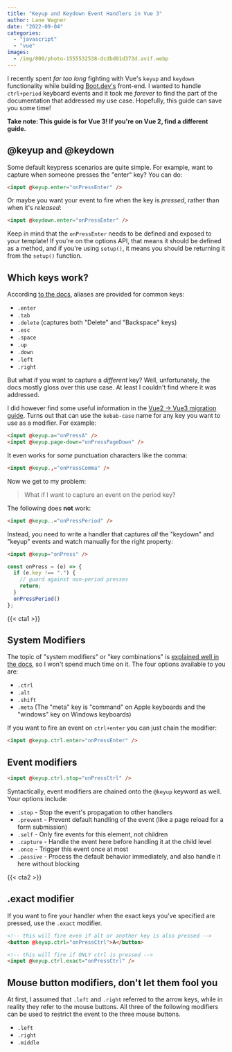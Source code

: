 ```yaml
---
title: "Keyup and Keydown Event Handlers in Vue 3"
author: Lane Wagner
date: "2022-09-04"
categories: 
  - "javascript"
  - "vue"
images:
  - /img/800/photo-1555532538-dcdbd01d373d.avif.webp
---
```


I recently spent *far too long* fighting with Vue's `keyup` and `keydown` functionality while building [Boot.dev's](https://boot.dev) front-end. I wanted to handle `ctrl+period` keyboard events and it took me *forever* to find the part of the documentation that addressed my use case. Hopefully, this guide can save you some time!

**Take note: This guide is for Vue 3! If you're on Vue 2, find a different guide.**

## @keyup and @keydown

Some default keypress scenarios are quite simple. For example, want to capture when someone presses the "enter" key? You can do:

```html
<input @keyup.enter="onPressEnter" />

```

Or maybe you want your event to fire when the key is *pressed*, rather than when it's *released*:

```html
<input @keydown.enter="onPressEnter" />
```

Keep in mind that the `onPressEnter` needs to be defined and exposed to your template! If you're on the options API, that means it should be defined as a method, and if you're using `setup()`, it means you should be returning it from the `setup()` function.

## Which keys work?

According [to the docs](https://vuejs.org/guide/essentials/event-handling.html#key-modifiers), aliases are provided for common keys:

* `.enter`
* `.tab`
* `.delete` (captures both "Delete" and "Backspace" keys)
* `.esc`
* `.space`
* `.up`
* `.down`
* `.left` 
* `.right`

But what if you want to capture a *different* key? Well, unfortunately, the docs mostly gloss over this use case. At least I couldn't find where it was addressed.

I did however find some useful information in the [Vue2 -> Vue3 migration guide](https://v3-migration.vuejs.org/breaking-changes/keycode-modifiers.html). Turns out that can use the `kebab-case` name for any key you want to use as a modifier. For example:

```html
<input @keyup.a="onPressA" />
<input @keyup.page-down="onPressPageDown" />
```

It even works for *some* punctuation characters like the comma:

```html
<input @keyup.,="onPressComma" />
```

Now we get to my problem:

> What if I want to capture an event on the period key?

The following does **not** work:

```html
<input @keyup..="onPressPeriod" />
```

Instead, you need to write a handler that captures *all* the "keydown" and "keyup" events and watch manually for the right property:

```html
<input @keyup="onPress" />
```

```js
const onPress = (e) => {
  if (e.key !== ".") {
    // guard against non-period presses
    return;
  }
  onPressPeriod()
};
```

{{< cta1 >}}

## System Modifiers

The topic of "system modifiers" or "key combinations" is [explained well in the docs](https://vuejs.org/guide/essentials/event-handling.html#key-modifiers), so I won't spend much time on it. The four options available to you are:

* `.ctrl`
* `.alt`
* `.shift`
* `.meta` (The "meta" key is "command" on Apple keyboards and the "windows" key on Windows keyboards)

If you want to fire an event on `ctrl+enter` you can just chain the modifier:

```html
<input @keyup.ctrl.enter="onPressEnter" />
```

## Event modifiers

```html
<input @keyup.ctrl.stop="onPressCtrl" />
```

Syntactically, event modifiers are chained onto the `@keyup` keyword as well. Your options include:

* `.stop` - Stop the event's propagation to other handlers
* `.prevent` - Prevent default handling of the event (like a page reload for a form submission)
* `.self` - Only fire events for this element, not children
* `.capture` - Handle the event here before handling it at the child level
* `.once` - Trigger this event once at most
* `.passive` - Process the default behavior immediately, and also handle it here without blocking

{{< cta2 >}}

## .exact modifier

If you want to fire your handler when the exact keys you've specified are pressed, use the `.exact` modifier.

```html
<!-- this will fire even if alt or another key is also pressed -->
<button @keyup.ctrl="onPressCtrl">A</button>
```

```html
<!-- this will fire if ONLY ctrl is pressed -->
<input @keyup.ctrl.exact="onPressCtrl" />
```

## Mouse button modifiers, don't let them fool you

At first, I assumed that `.left` and `.right` referred to the arrow keys, while in reality they refer to the mouse buttons. All three of the following modifiers can be used to restrict the event to the three mouse buttons.

* `.left`
* `.right`
* `.middle`

